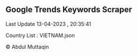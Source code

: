 

## Google Trends Keywords Scraper 
 
Last Update 13-04-2023 , 20:35:41

Country List :
VIETNAM.json



© Abdul Muttaqin 
